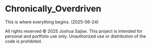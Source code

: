 # Chronically_Overdriven
This is where everything begins. (2025-06-24)

All rights reserved © 2025 Joshua Sajise.
This project is intended for personal and portfolio use only.
Unauthorized use or distribution of the code is prohibited.
